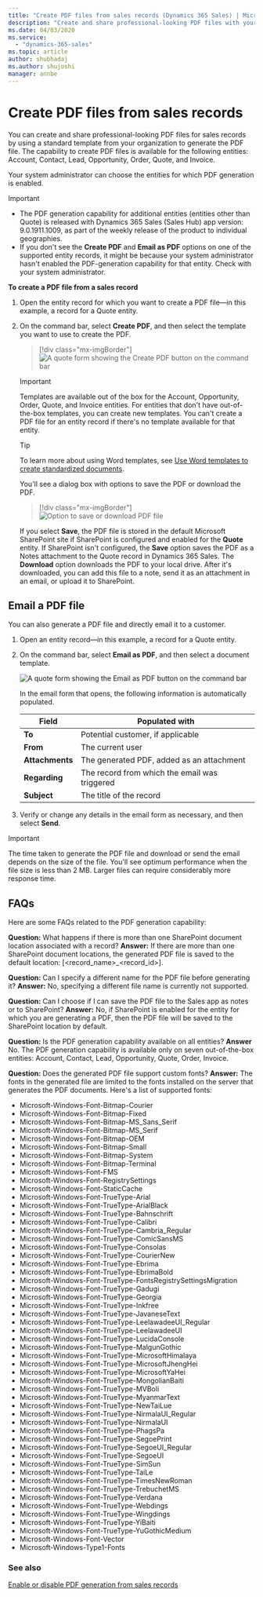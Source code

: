 ```yaml
---
title: "Create PDF files from sales records (Dynamics 365 Sales) | MicrosoftDocs"
description: "Create and share professional-looking PDF files with your customers."
ms.date: 04/03/2020
ms.service:
  - "dynamics-365-sales"
ms.topic: article
author: shubhadaj
ms.author: shujoshi
manager: annbe
---
```


# Create PDF files from sales records

You can create and share professional-looking PDF files for sales records by using a standard template from your organization to generate the PDF file. The capability to create PDF files is available for the following entities: Account, Contact, Lead, Opportunity, Order, Quote, and Invoice.

Your system administrator can choose the entities for which PDF generation is enabled. 

> [!IMPORTANT]
> - The PDF generation capability for additional entities (entities other than Quote) is released with Dynamics 365 Sales (Sales Hub) app version: 9.0.1911.1009, as part of the weekly release of the product to individual geographies.
> - If you don't see the **Create PDF** and **Email as PDF** options on one of the supported entity records, it might be because your system administrator hasn't enabled the PDF-generation capability for that entity. Check with your system administrator.

**To create a PDF file from a sales record** 

1. Open the entity record for which you want to create a PDF file&mdash;in this example, a record for a Quote entity.

2. On the command bar, select **Create PDF**, and then select the template you want to use to create the PDF. 

    > [!div class="mx-imgBorder"]
    > ![A quote form showing the Create PDF button on the command bar](media/create-pdf.png "A quote form showing the Create PDF button on the command bar")

    > [!IMPORTANT]
    > Templates are available out of the box for the Account, Opportunity, Order, Quote, and Invoice entities. For entities that don't have out-of-the-box templates, you can create new templates. You can't create a PDF file for an entity record if there's no template available for that entity. 

    > [!TIP]
    > To learn more about using Word templates, see [Use Word templates to create standardized documents](../admin/using-word-templates-dynamics-365.md). 

    You'll see a dialog box with options to save the PDF or download the PDF. 

    > [!div class="mx-imgBorder"]    
    > ![Option to save or download PDF file](media/save-or-download-pdf-document.png "Option to save or download a PDF file")
    
    If you select **Save**, the PDF file is stored in the default Microsoft SharePoint site if SharePoint is configured and enabled for the **Quote** entity. If SharePoint isn't configured, the **Save** option saves the PDF as a Notes attachment to the Quote record in Dynamics 365 Sales. The **Download** option downloads the PDF to your local drive. After it's downloaded, you can add this file to a note, send it as an attachment in an email, or upload it to SharePoint.

## Email a PDF file

You can also generate a PDF file and directly email it to a customer.

1. Open an entity record&mdash;in this example, a record for a Quote entity.

2. On the command bar, select **Email as PDF**, and then select a document template.

    ![A quote form showing the Email as PDF button on the command bar](media/email-as-PDF.png "A quote form showing the Email as PDF button on the command bar")

    In the email form that opens, the following information is automatically populated.

    |Field             |    Populated with                                 |
    |------------------|-------------------------------------------------|  
    |**To**                |    Potential customer, if applicable                |
    |**From**                 |  The current user                                   |
    |**Attachments**       |    The generated PDF, added as an attachment         |
    |**Regarding**           |  The record from which the email was triggered| 
    |**Subject**             |  The title of the record                                    |

3. Verify or change any details in the email form as necessary, and then select **Send**.

> [!IMPORTANT]
> The time taken to generate the PDF file and download or send the email depends on the size of the file. You'll see optimum performance when the file size is less than 2 MB. Larger files can require considerably more response time.

## FAQs

Here are some FAQs related to the PDF generation capability:

**Question:** What happens if there is more than one SharePoint document location associated with a record? 
**Answer:** If there are more than one SharePoint document locations, the generated PDF file is saved to the default location: [<record_name>_<record_id>].

**Question:** Can I specify a different name for the PDF file before generating it?
**Answer:** No, specifying a different file name is currently not supported.

**Question:** Can I choose if I can save the PDF file to the Sales app as notes or to SharePoint? 
**Answer:** No, if SharePoint is enabled for the entity for which you are generating a PDF, then the PDF file will be saved to the SharePoint location by default. 

**Question:** Is the PDF generation capability available on all entities? 
**Answer** No. The PDF generation capability is available only on seven out-of-the-box entities: Account, Contact, Lead, Opportunity, Quote, Order, Invoice.

**Question:** Does the generated PDF file support custom fonts? 
**Answer:** The fonts in the generated file are limited to the fonts installed on the server that generates the PDF documents. Here's a list of supported fonts:

- Microsoft-Windows-Font-Bitmap-Courier
- Microsoft-Windows-Font-Bitmap-Fixed
- Microsoft-Windows-Font-Bitmap-MS_Sans_Serif
- Microsoft-Windows-Font-Bitmap-MS_Serif
- Microsoft-Windows-Font-Bitmap-OEM
- Microsoft-Windows-Font-Bitmap-Small
- Microsoft-Windows-Font-Bitmap-System
- Microsoft-Windows-Font-Bitmap-Terminal
- Microsoft-Windows-Font-FMS
- Microsoft-Windows-Font-RegistrySettings
- Microsoft-Windows-Font-StaticCache
- Microsoft-Windows-Font-TrueType-Arial
- Microsoft-Windows-Font-TrueType-ArialBlack
- Microsoft-Windows-Font-TrueType-Bahnschrift
- Microsoft-Windows-Font-TrueType-Calibri
- Microsoft-Windows-Font-TrueType-Cambria_Regular
- Microsoft-Windows-Font-TrueType-ComicSansMS
- Microsoft-Windows-Font-TrueType-Consolas
- Microsoft-Windows-Font-TrueType-CourierNew
- Microsoft-Windows-Font-TrueType-Ebrima
- Microsoft-Windows-Font-TrueType-EbrimaBold
- Microsoft-Windows-Font-TrueType-FontsRegistrySettingsMigration
- Microsoft-Windows-Font-TrueType-Gadugi
- Microsoft-Windows-Font-TrueType-Georgia
- Microsoft-Windows-Font-TrueType-Inkfree
- Microsoft-Windows-Font-TrueType-JavaneseText
- Microsoft-Windows-Font-TrueType-LeelawadeeUI_Regular
- Microsoft-Windows-Font-TrueType-LeelawadeeUI
- Microsoft-Windows-Font-TrueType-LucidaConsole
- Microsoft-Windows-Font-TrueType-MalgunGothic
- Microsoft-Windows-Font-TrueType-MicrosoftHimalaya
- Microsoft-Windows-Font-TrueType-MicrosoftJhengHei
- Microsoft-Windows-Font-TrueType-MicrosoftYaHei
- Microsoft-Windows-Font-TrueType-MongolianBaiti
- Microsoft-Windows-Font-TrueType-MVBoli
- Microsoft-Windows-Font-TrueType-MyanmarText
- Microsoft-Windows-Font-TrueType-NewTaiLue
- Microsoft-Windows-Font-TrueType-NirmalaUI_Regular
- Microsoft-Windows-Font-TrueType-NirmalaUI
- Microsoft-Windows-Font-TrueType-PhagsPa
- Microsoft-Windows-Font-TrueType-SegoePrint
- Microsoft-Windows-Font-TrueType-SegoeUI_Regular
- Microsoft-Windows-Font-TrueType-SegoeUI
- Microsoft-Windows-Font-TrueType-SimSun
- Microsoft-Windows-Font-TrueType-TaiLe
- Microsoft-Windows-Font-TrueType-TimesNewRoman
- Microsoft-Windows-Font-TrueType-TrebuchetMS
- Microsoft-Windows-Font-TrueType-Verdana
- Microsoft-Windows-Font-TrueType-Webdings
- Microsoft-Windows-Font-TrueType-Wingdings
- Microsoft-Windows-Font-TrueType-YiBaiti
- Microsoft-Windows-Font-TrueType-YuGothicMedium
- Microsoft-Windows-Font-Vector
- Microsoft-Windows-Type1-Fonts






### See also

[Enable or disable PDF generation from sales records](enable-pdf-generation-quote.md)  
